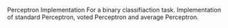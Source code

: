 Perceptron Implementation 
For a binary classifiaction task. Implementation of standard Perceptron, voted Perceptron and average Perceptron.
